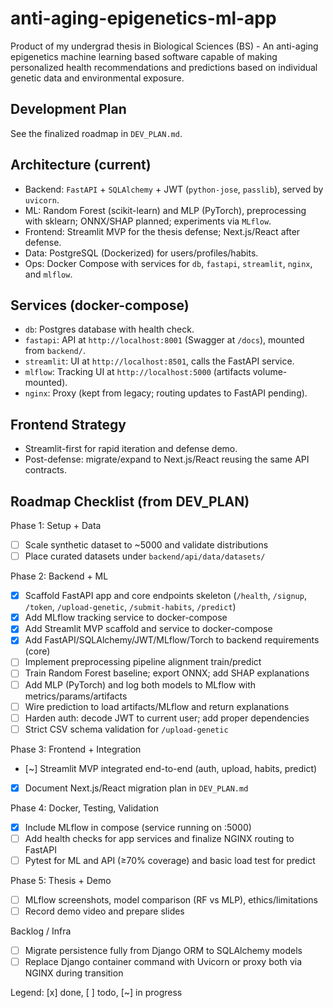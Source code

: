 # anti-aging-epigenetics-ml-app
Product of my undergrad thesis in Biological Sciences (BS) - An anti-aging epigenetics machine learning based software capable of making personalized health recommendations and predictions based on individual genetic data and environmental exposure.

## Development Plan

See the finalized roadmap in `DEV_PLAN.md`.

## Architecture (current)

- Backend: `FastAPI` + `SQLAlchemy` + JWT (`python-jose`, `passlib`), served by `uvicorn`.
- ML: Random Forest (scikit-learn) and MLP (PyTorch), preprocessing with sklearn; ONNX/SHAP planned; experiments via `MLflow`.
- Frontend: Streamlit MVP for the thesis defense; Next.js/React after defense.
- Data: PostgreSQL (Dockerized) for users/profiles/habits.
- Ops: Docker Compose with services for `db`, `fastapi`, `streamlit`, `nginx`, and `mlflow`.

## Services (docker-compose)

- `db`: Postgres database with health check.
- `fastapi`: API at `http://localhost:8001` (Swagger at `/docs`), mounted from `backend/`.
- `streamlit`: UI at `http://localhost:8501`, calls the FastAPI service.
- `mlflow`: Tracking UI at `http://localhost:5000` (artifacts volume-mounted).
- `nginx`: Proxy (kept from legacy; routing updates to FastAPI pending).

## Frontend Strategy

- Streamlit-first for rapid iteration and defense demo.
- Post-defense: migrate/expand to Next.js/React reusing the same API contracts.

## Roadmap Checklist (from DEV_PLAN)

Phase 1: Setup + Data

- [ ] Scale synthetic dataset to ~5000 and validate distributions
- [ ] Place curated datasets under `backend/api/data/datasets/`

Phase 2: Backend + ML

- [x] Scaffold FastAPI app and core endpoints skeleton (`/health`, `/signup`, `/token`, `/upload-genetic`, `/submit-habits`, `/predict`)
- [x] Add MLflow tracking service to docker-compose
- [x] Add Streamlit MVP scaffold and service to docker-compose
- [x] Add FastAPI/SQLAlchemy/JWT/MLflow/Torch to backend requirements (core)
- [ ] Implement preprocessing pipeline alignment train/predict
- [ ] Train Random Forest baseline; export ONNX; add SHAP explanations
- [ ] Add MLP (PyTorch) and log both models to MLflow with metrics/params/artifacts
- [ ] Wire prediction to load artifacts/MLflow and return explanations
- [ ] Harden auth: decode JWT to current user; add proper dependencies
- [ ] Strict CSV schema validation for `/upload-genetic`

Phase 3: Frontend + Integration

- [~] Streamlit MVP integrated end-to-end (auth, upload, habits, predict)
- [x] Document Next.js/React migration plan in `DEV_PLAN.md`

Phase 4: Docker, Testing, Validation

- [x] Include MLflow in compose (service running on :5000)
- [ ] Add health checks for app services and finalize NGINX routing to FastAPI
- [ ] Pytest for ML and API (≥70% coverage) and basic load test for predict

Phase 5: Thesis + Demo

- [ ] MLflow screenshots, model comparison (RF vs MLP), ethics/limitations
- [ ] Record demo video and prepare slides

Backlog / Infra

- [ ] Migrate persistence fully from Django ORM to SQLAlchemy models
- [ ] Replace Django container command with Uvicorn or proxy both via NGINX during transition

Legend: [x] done, [ ] todo, [~] in progress

